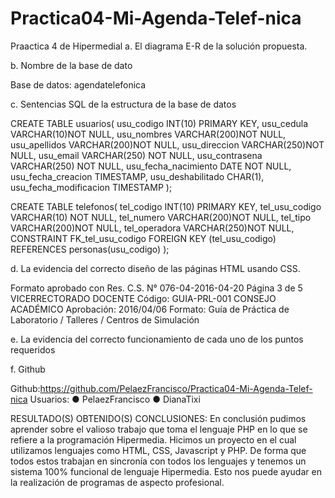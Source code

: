 # Practica04-Mi-Agenda-Telef-nica
Praactica 4 de Hipermedial
a. El diagrama E-R de la solución propuesta.

b. Nombre de la base de dato

Base de datos: agendatelefonica

c. Sentencias SQL de la estructura de la base de datos

CREATE TABLE usuarios(
usu_codigo INT(10) PRIMARY KEY,
usu_cedula VARCHAR(10)NOT NULL,
usu_nombres VARCHAR(200)NOT NULL,
usu_apellidos VARCHAR(200)NOT NULL,
usu_direccion VARCHAR(250)NOT NULL,
usu_email VARCHAR(250) NOT NULL,
usu_contrasena VARCHAR(250) NOT NULL,
usu_fecha_nacimiento DATE NOT NULL,
usu_fecha_creacion TIMESTAMP,
usu_deshabilitado CHAR(1),
usu_fecha_modificacion TIMESTAMP
);

CREATE TABLE telefonos(
tel_codigo INT(10) PRIMARY KEY,
tel_usu_codigo VARCHAR(10) NOT NULL,
tel_numero VARCHAR(200)NOT NULL,
tel_tipo VARCHAR(200)NOT NULL,
tel_operadora VARCHAR(250)NOT NULL,
CONSTRAINT FK_tel_usu_codigo FOREIGN KEY (tel_usu_codigo)
REFERENCES personas(usu_codigo)
);

d. La evidencia del correcto diseño de las páginas HTML usando CSS.

Formato aprobado con Res. C.S. N° 076-04-2016-04-20 Página 3 de 5
VICERRECTORADO DOCENTE Código: GUIA-PRL-001
CONSEJO ACADÉMICO Aprobación: 2016/04/06
Formato: Guía de Práctica de Laboratorio / Talleres / Centros de Simulación

e. La evidencia del correcto funcionamiento de cada uno de los puntos requeridos

f. Github

Github:https://github.com/PelaezFrancisco/Practica04-Mi-Agenda-Telef-nica
Usuarios:
● PelaezFrancisco
● DianaTixi

RESULTADO(S) OBTENIDO(S)
CONCLUSIONES:
En conclusión pudimos aprender sobre el valioso trabajo que toma el lenguaje PHP en lo que se refiere a la
programación Hipermedia. Hicimos un proyecto en el cual utilizamos lenguajes como HTML, CSS, Javascript y
PHP. De forma que todos estos trabajan en sincronía con todos los lenguajes y tenemos un sistema 100%
funcional de lenguaje Hipermedia.
Esto nos puede ayudar en la realización de programas de aspecto profesional.
